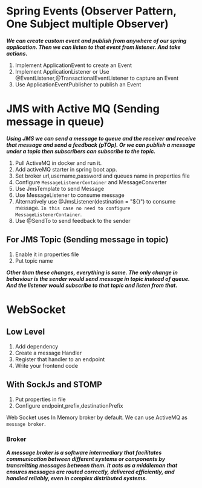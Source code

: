 # Spring Events (Observer Pattern, One Subject multiple Observer)

***We can create custom event and publish from anywhere of our spring application. Then we can listen to that
event from listener. And take actions.***

1. Implement ApplicationEvent to create an Event
2. Implement ApplicationListener or Use @EventListener,@TransactionalEventListener to capture an Event
3. Use ApplicationEventPublisher to publish an Event

# JMS with Active MQ (Sending message in queue)

***Using JMS we can send a message to queue and the receiver and receive that message and send a feedback (pTOp).
Or we can publish a message under a topic then subscribers can subscribe to the topic.***

1. Pull ActiveMQ in docker and run it.
2. Add activeMQ starter in spring boot app.
3. Set broker url,username,password and queues name in properties file
4. Configure `MessageListenerContainer` and MessageConverter
5. Use JmsTemplate to send Message
6. Use MessageListener to consume message
7. Alternatively use @JmsListener(destination = "${}") to consume message.
   `In this case no need to configure MessageListenerContainer`.
8. Use @SendTo to send feedback to the sender

## For JMS Topic (Sending message in topic)

1. Enable it in properties file
2. Put topic name

***Other than these changes, everything is same. The only change in behaviour is the sender would send message in topic
instead of queue. And the listener
would subscribe to that topic and listen from that.***

# WebSocket

## Low Level

1. Add dependency
2. Create a message Handler
3. Register that handler to an endpoint
4. Write your frontend code

## With SockJs and STOMP

1. Put properties in file
2. Configure endpoint,prefix,destinationPrefix

Web Socket uses In Memory broker by default. We can use ActiveMQ as `message broker`.

### Broker

***A message broker is a software intermediary that facilitates communication between different systems or components by
transmitting messages between them. It acts as a middleman that ensures messages are routed correctly, delivered
efficiently, and handled reliably, even in complex distributed systems.***
